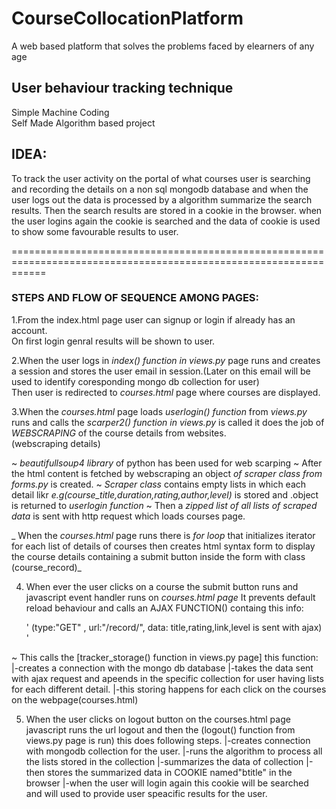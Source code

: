 # CourseCollocationPlatform
A web  based platform that solves the problems faced by elearners of any age 

## User behaviour tracking technique 
Simple Machine Coding </br>
Self Made Algorithm based project </br>



## IDEA: 
To track the user activity on the portal of what courses user is searching and recording 
the details on a non sql mongodb database and when the user logs out the data is processed by a algorithm 
summarize the search results.
Then the search results are stored in a cookie in the browser.
when the user logins again the cookie is searched and the data of cookie is used to show some favourable 
results to user.

==================================================================================================================

### STEPS AND FLOW OF SEQUENCE AMONG PAGES:


1.From the index.html page user can signup or login if already has an account.</br>
  On first login genral results will be shown to user.

2.When the user logs in *index() function in views.py*  page runs and creates a session and stores the user email in session.(Later on this email will be used to identify         coresponding mongo db collection for user) </br>
  Then user is redirected to *courses.html* page where courses are displayed.

3.When the *courses.html* page loads *userlogin() function* from *views.py* runs and calls the *scarper2() function in views.py* is called it does the job of _WEBSCRAPING_ of the course details from websites. </br>
(webscraping details)

~ *beautifullsoup4 library* of python has been used for web scarping
~ After the html content is fetched by webscraping an object *of scraper class from forms.py* is created.
~ *Scraper class* contains empty lists in which each detail likr *e.g(course_title,duration,rating,author,level)* is stored and .object is returned to *userlogin function*
~ Then a *zipped list of all lists of scraped data* is sent with http request which loads courses page. </br>

 _ When the *courses.html* page runs there is *for loop* that initializes iterator for each list of details of courses
   then creates html syntax form to display the course details containing a submit button inside the form with class (course_record)_

4. When ever the user clicks on a course the submit button runs and javascript event handler runs on *courses.html page*
   It prevents default reload behaviour and calls an AJAX FUNCTION() containg this info:
 
   ' (type:"GET" , url:"/record/", data: title,rating,link,level  is sent with ajax) '

  ~ This calls the [tracker_storage() function in views.py page] this function:
		|-creates a connection with the mongo db database
		|-takes the data sent with ajax request and apeends in the specific collection for user
			having lists for each different detail.
		|-this storing happens for each click on the courses on the webpage(courses.html)

5. When the user clicks on logout button on the courses.html page javascript runs the url logout
   and then the (logout() function from views.py page is run) this does following steps.
	|-creates connection with mongodb collection for the user.
	|-runs the algorithm to process all the lists stored in the collection
	|-summarizes the data of collection
	|-then stores the summarized data in COOKIE named"btitle"  in the browser
	|-when the user will login again this cookie will be searched and will used to provide user speacific
	 results for the user.
